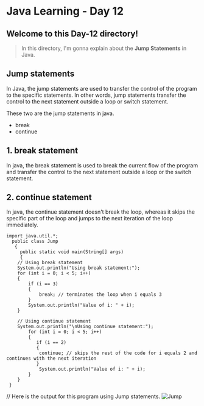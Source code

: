 # Java Learning - Day 12

## Welcome to this Day-12 directory!

>  In this directory, I'm gonna explain about the **Jump Statements** in Java.

## Jump statements

In Java, the jump statements are used to transfer the control of the program to the specific statements. In other words, jump statements transfer the control to the next statement outside a loop or switch statement.

These two are the jump statements in java.
- break
- continue

## 1. break statement

In java, the break statement is used to break the current flow of the program and transfer the control to the next statement outside a loop or the switch statement.

## 2. continue statement

In java, the continue statement doesn't break the loop, whereas it skips the specific part of the loop and jumps to the next iteration of the loop immediately.

    import java.util.*;
      public class Jump
       {
         public static void main(String[] args) 
         {
        // Using break statement
        System.out.println("Using break statement:");
        for (int i = 0; i < 5; i++) 
        {
            if (i == 3) 
            {
                break; // terminates the loop when i equals 3
            }
            System.out.println("Value of i: " + i);
        }

        // Using continue statement
        System.out.println("\nUsing continue statement:");
            for (int i = 0; i < 5; i++) 
            {
               if (i == 2) 
               {
                continue; // skips the rest of the code for i equals 2 and continues with the next iteration
               }
                System.out.println("Value of i: " + i);
            }
        }
     }

// Here is the output for this program using Jump statements.
![Jump](https://github.com/123sheela/My_Journey_with_JAVA/assets/91262191/ff6ef875-ded5-4b0a-8215-1cf419d8c54f)
